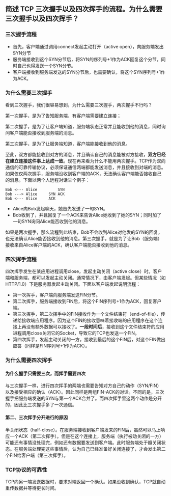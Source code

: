 ## 简述 TCP 三次握手以及四次挥手的流程。为什么需要三次握手以及四次挥手？
### 三次握手流程

- 首先，客户端通过调用connect发起主动打开（active open），向服务端发出SYN分节
- 服务端接收到这个SYN分节后，将SYN的序列号+1作为ACK回复这个分节，同时自己也得发送一个SYN分节。
- 客户端接收到服务端发送的SYN分节后，也需要确认，将这个SYN序列号+1作为ACK。

### 为什么需要三次握手
看到三次握手，我们很容易想到，为什么需要三次握手，两次握手不行吗？

第一次握手，是为了告知服务端，有客户端需要建立连接；

第二次握手，是为了让客户端知道，服务端状态正常并且能收到他的消息，同时询问客户端能否接收到服务端的消息。

第三次握手，是为了让服务端知道，客户端能接收到他的消息。

至此，双方都能接收到对方的消息，并且确认自己的消息能被对方接收，**双方已经在建立连接这件事上达成一致**。现在再来看为什么不能用两次握手。TCP作为双向通信的可靠传输协议，必须保证通信两端都能发送消息，并且接收到对端的消息。如果仅仅两次握手，服务端没收到客户端的ACK，无法确认客户端能否接收自己的消息。下面以两个人远程对话举个例子：

```
Bob <--- Alice         SYN
Bob ---> Alice     SYN ACK 
Bob <--- Alice     ACK 
```

- Alice向Bob发起聊天，她首先发送了一句SYN。
- Bob收到了，并且回复了一个ACK来告诉Alice她收到了她的SYN；同时加了一句SYN询问Alice能否收到他的消息。

如果是两次握手，那么流程到此结束，Bob不会收到Alice对他发的SYN的回复，也无法确认Alice能否接收到他的消息。第三次握手，就是为了让Bob（服务端）接收来自Alice客户端的ACK，确认客户端能否接收到他的消息。

### 四次挥手流程
四次挥手发生在某应用进程调用close，发起主动关闭（active close）时。客户端和服务端，都可以发起主动关闭。通常情况下，由客户端发起。但某些情况（如HTTP/1.0）下是服务器发起主动关闭。下面以客户端发起说明流程：

- 第一次挥手，客户端向服务端发送FIN分节。
- 第二次挥手，服务端接收到FIN后，将这个FIN序列号+1作为ACK，回复客户端。
- 第三次挥手，第二次挥手中的FIN接收作为一个文件结束符（end-of-file），传递给接收端应用程序。因为这个FIN的接收意味着接收端的应用程序在这个连接上再没有额外数据可以接收了。**一段时间后**，接收到这个文件结束符的应用进程调用close关闭它的Socket，导致它的TCP也发送一个FIN。
- 第四次挥手，发起主动关闭的一方，接收到最后的这个FIN后，对这个FIN做出应答（同样是FIN序列号+1作为ACK）。

### 为什么需要四次挥手
#### 为什么握手只需要三次，而挥手需要四次
与三次握手一样，进行四次挥手的两端也需要告知对方自己的动作（SYN/FIN）以及接受相应的确认（ACK）。因此同样是两组FIN-ACK的对话。不同的是，三次握手把服务端发送的SYN与第一个ACK合并了。而四次挥手里这两个动作是分开的，因此比三次握手多了一次通信。
#### 第二、三次挥手分开进行的原因
半关闭状态（half-close）。在服务端接收到客户端发来的FIN后，虽然可以马上响应一个ACK（第二次挥手）。但是在这个连接上，服务端（执行被动关闭的一方）可能还有事情没处理完，例如还有数据要发送到客户端。此时服务端处于瓣关闭状态。在服务端处理完这些事情后，认为自己已经准备好关闭连接了，才会发出第二个FIN给客户端（第三次挥手）。

### TCP协议的可靠性
TCP向另一端发送数据时，要求对端返回一个确认。如果没收到确认，TCP就自动重传数据并等待更长时间。